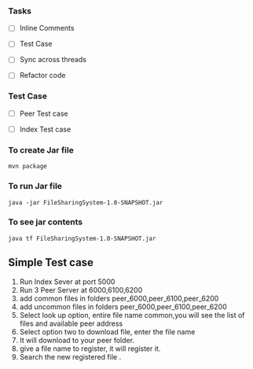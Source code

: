### Tasks

- [ ] Inline Comments
- [ ] Test Case 
- [ ] Sync across threads
- [ ] Refactor code


### Test Case 

- [ ] Peer Test case
- [ ] Index Test case 


### To create Jar file 
``` 
mvn package 
```


### To run Jar file 
``` 
java -jar FileSharingSystem-1.0-SNAPSHOT.jar
```




### To see jar contents 
```
java tf FileSharingSystem-1.0-SNAPSHOT.jar

```

## Simple Test case 

1. Run Index Sever at port 5000
2. Run 3 Peer Server at 6000,6100,6200
3. add common files in folders peer_6000,peer_6100,peer_6200
4. add uncommon files in folders peer_6000,peer_6100,peer_6200
5. Select look up option, entire file name common,you will see the list of files and available peer address
6. Select option two to download file, enter the file name
7. It will download to your peer folder.
8. give a file name to register, it will register it. 
9. Search the new registered file .

